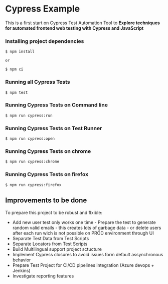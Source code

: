 # Cypress Example 
This is a first start on Cypress Test Automation Tool to **Explore techniques for automated frontend web testing with Cypress and JavaScript**

### Installing project dependencies
```
$ npm install

or 

$ npm ci

```

### Running all Cypress Tests
```
$ npm test
```

### Running Cypress Tests on Command line 
```
$ npm run cypress:run
```

### Running Cypress Tests on Test Runner
```
$ npm run cypress:open
```

### Running Cypress Tests on chrome
```
$ npm run cypress:chrome
```

### Running Cypress Tests on firefox
```
$ npm run cypress:firefox
```

## Improvements to be done
To prepare this project to be robust and flxible: 
* Add new user test only works one time - Prepare the test to generate random valid emails - this creates lots of garbage data - or delete users after each run wich is not possible on PROD environment through UI
* Separate Test Data from Test Scripts
* Separate Locators from Test Scripts
* Build Multilingual support project sctucture
* Implement Cypress closures to avoid issues form default assynchronous behavior
* Prepare Test Project for CI/CD pipelines integration (Azure devops + Jenkins)
* Investigate reporting features
